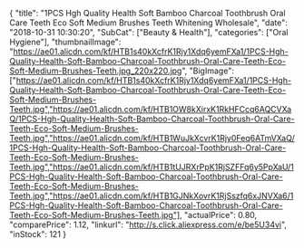 {
	"title": "1PCS Hgh Quality Health Soft Bamboo Charcoal Toothbrush Oral Care Teeth Eco Soft Medium Brushes Teeth Whitening Wholesale",
	"date": "2018-10-31 10:30:20",
	"SubCat": ["Beauty & Health"],
	"categories": ["Oral Hygiene"],
	"thumbnailImage": "https://ae01.alicdn.com/kf/HTB1s40kXcfrK1Rjy1Xdq6yemFXa1/1PCS-Hgh-Quality-Health-Soft-Bamboo-Charcoal-Toothbrush-Oral-Care-Teeth-Eco-Soft-Medium-Brushes-Teeth.jpg_220x220.jpg",
	"BigImage": ["https://ae01.alicdn.com/kf/HTB1s40kXcfrK1Rjy1Xdq6yemFXa1/1PCS-Hgh-Quality-Health-Soft-Bamboo-Charcoal-Toothbrush-Oral-Care-Teeth-Eco-Soft-Medium-Brushes-Teeth.jpg","https://ae01.alicdn.com/kf/HTB1OW8kXirxK1RkHFCcq6AQCVXaQ/1PCS-Hgh-Quality-Health-Soft-Bamboo-Charcoal-Toothbrush-Oral-Care-Teeth-Eco-Soft-Medium-Brushes-Teeth.jpg","https://ae01.alicdn.com/kf/HTB1WuJkXcvrK1Rjy0Feq6ATmVXaQ/1PCS-Hgh-Quality-Health-Soft-Bamboo-Charcoal-Toothbrush-Oral-Care-Teeth-Eco-Soft-Medium-Brushes-Teeth.jpg","https://ae01.alicdn.com/kf/HTB1tUJRXrPpK1RjSZFFq6y5PpXaU/1PCS-Hgh-Quality-Health-Soft-Bamboo-Charcoal-Toothbrush-Oral-Care-Teeth-Eco-Soft-Medium-Brushes-Teeth.jpg","https://ae01.alicdn.com/kf/HTB1GJNkXovrK1RjSszfq6xJNVXa6/1PCS-Hgh-Quality-Health-Soft-Bamboo-Charcoal-Toothbrush-Oral-Care-Teeth-Eco-Soft-Medium-Brushes-Teeth.jpg"],
	"actualPrice": 0.80,
	"comparePrice": 1.12,
	"linkurl": "http://s.click.aliexpress.com/e/be5U34vi",
	"inStock": 121
}
